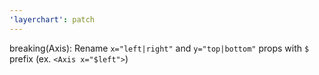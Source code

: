```yaml
---
'layerchart': patch
---
```


breaking(Axis): Rename `x="left|right"` and `y="top|bottom"` props with `$` prefix (ex. `<Axis x="$left">`)
